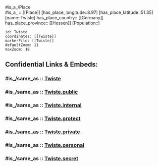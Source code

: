 ﻿---
confidential: public
isDeleted: false
location:
- 51.35
- 8.97
mapmarker: city
mapzoom:
- 7
- 12
SpocWebEntityId: 35068
tags:
- geo/City
type: City
---

#is_a_/Place  
#is_a_ :: [[Place]] 
[has_place_longitude::8.97] 
[has_place_latitude::51.35] 
[name::Twiste] 
has_place_country:: [[Germany]]  
has_place_province:: [[Hessen]] 
[Population::] 



```leaflet
id: Twiste
coordinates: [[Twiste]] 
markerFile: [[Twiste]] 
defaultZoom: 11 
maxZoom: 18
```


## Confidential Links & Embeds: 

### #is_/same_as :: [Twiste](/_Standards/Earth/Continent/Europe/Europe~Central/Germany/Germany~West/Hessen/counties~Hessen/Waldeck-Frankenberg/cities~Waldeck-Frankenbg/Bad_Arolsen/boroughs~Arolsen/Twiste.md) 

### #is_/same_as :: [Twiste.public](/_public/Earth/Continent/Europe/Europe~Central/Germany/Germany~West/Hessen/counties~Hessen/Waldeck-Frankenberg/cities~Waldeck-Frankenbg/Bad_Arolsen/boroughs~Arolsen/Twiste.public.md) 

### #is_/same_as :: [Twiste.internal](/_internal/Earth/Continent/Europe/Europe~Central/Germany/Germany~West/Hessen/counties~Hessen/Waldeck-Frankenberg/cities~Waldeck-Frankenbg/Bad_Arolsen/boroughs~Arolsen/Twiste.internal.md) 

### #is_/same_as :: [Twiste.protect](/_protect/Earth/Continent/Europe/Europe~Central/Germany/Germany~West/Hessen/counties~Hessen/Waldeck-Frankenberg/cities~Waldeck-Frankenbg/Bad_Arolsen/boroughs~Arolsen/Twiste.protect.md) 

### #is_/same_as :: [Twiste.private](/_private/Earth/Continent/Europe/Europe~Central/Germany/Germany~West/Hessen/counties~Hessen/Waldeck-Frankenberg/cities~Waldeck-Frankenbg/Bad_Arolsen/boroughs~Arolsen/Twiste.private.md) 

### #is_/same_as :: [Twiste.personal](/_personal/Earth/Continent/Europe/Europe~Central/Germany/Germany~West/Hessen/counties~Hessen/Waldeck-Frankenberg/cities~Waldeck-Frankenbg/Bad_Arolsen/boroughs~Arolsen/Twiste.personal.md) 

### #is_/same_as :: [Twiste.secret](/_secret/Earth/Continent/Europe/Europe~Central/Germany/Germany~West/Hessen/counties~Hessen/Waldeck-Frankenberg/cities~Waldeck-Frankenbg/Bad_Arolsen/boroughs~Arolsen/Twiste.secret.md)

